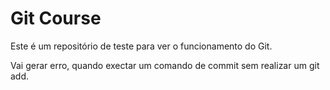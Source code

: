 # Git Course

Este é um repositório de teste para ver o funcionamento do Git.

Vai gerar erro, quando exectar um comando de commit sem realizar um git add.
